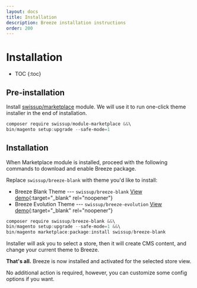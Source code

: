 ```yaml
---
layout: docs
title: Installation
description: Breeze installation instructions
order: 200
---
```


# Installation

* TOC
{:toc}

## Pre-installation

Install [swissup/marketplace](https://github.com/swissup/module-marketplace) module.
We will use it to run one-click theme installer in the end of installation.

```powershell
composer require swissup/module-marketplace &&\
bin/magento setup:upgrade --safe-mode=1
```

## Installation

When Marketplace module is installed, proceed with the following commands to
download and enable Breeze package.

Replace `swissup/breeze-blank` with theme you'd like to install:

 <!-- - Breeze Module --- `swissup/breeze` [View demo](https://breeze.swissupdemo.com/default/){:target="_blank" rel="noopener"} -->
 - Breeze Blank Theme --- `swissup/breeze-blank` [View demo](https://breeze.swissupdemo.com/breeze_blank/){:target="_blank" rel="noopener"}
 - Breeze Evolution Theme --- `swissup/breeze-evolution` [View demo](https://breeze.swissupdemo.com/breeze_evolution/){:target="_blank" rel="noopener"}

```powershell
composer require swissup/breeze-blank &&\
bin/magento setup:upgrade --safe-mode=1 &&\
bin/magento marketplace:package:install swissup/breeze-blank
```

Installer will ask you to select a store, then it will create CMS content, and
change your current theme to Breeze.

**That's all.** Breeze is now installed and activated for the selected store view.

No additional action is required, however, you can customize some config
options if you want.
